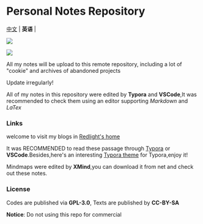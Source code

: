 # Personal Notes Repository

[中文](README.md) | **英语** |

[![](https://img.shields.io/badge/license-GPL--3.0-blue)](https://github.com/redlightASl/Notes/blob/master/LICENSE)

[![](https://img.shields.io/badge/license-CC--BY--SA-red)]()

All my notes will be upload to this remote repository, including a lot of "cookie" and archives of abandoned projects

Update irregularly!

All of my notes in this repository were edited by **Typora** and **VSCode**,It was recommended to check them using an editor supporting *Markdown* and *LaTex*

### Links

welcome to visit my blogs in [Redlight's home](https://redlightasl.github.io/)

It was RECOMMENDED to read these passage through [Typora](https://www.typora.io/) or **VSCode**.Besides,here's an interesting [Typora theme](https://github.com/yfzhao20/Typora-markdown) for Typora,enjoy it!

Mindmaps were edited by **XMind**,you can download it from net and check out these notes.

### License

Codes are published via **GPL-3.0**, Texts are published by **CC-BY-SA**

**Notice**: Do not using this repo for commercial